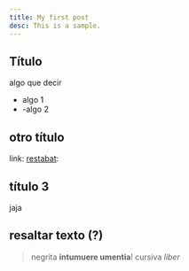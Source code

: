 ```yaml
---
title: My first post
desc: This is a sample.
---
```


## Título

algo que decir

- algo 1
- -algo 2


## otro título

link:
[restabat](http://iactato.com/parsque-aliter.php): 


## título 3
jaja

## resaltar texto (?)

> negrita **intumuere umentia**!
> cursiva *liber*


